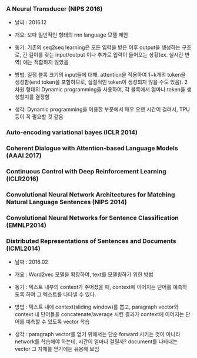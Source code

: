 ### A Neural Transducer (NIPS 2016) ###
- 날짜 : 2016.12

- 개요: 보다 일반적인 형태의 rnn language 모델 제안

- 동기: 기존의 seq2seq learning은 모든 입력을 받은 이후 output을 생성하는 구조로, 긴 길이를 갖는 input/output 이나 추가로 입력이 들어오는 상황(ex. 실시간 변역) 에는 적합하지 않았음

- 방법: 일정 블록 크기의 input들에 대해, attention을 적용하여 1~k개의 token을 생성함(end token을 포함하므로, 실질적인 token이 생성되지 않을 수도 있음). 2차원 형태의 Dynamic programming을 사용하여, 각 블록에서 얼마나 token을 생성할지를 결정함

- 생각: Dynamic programming을 이용한 부분에서 매우 오랜 시간이 걸려서, TPU 등이 꼭 필요할 것 같음

### Auto-encoding variational bayes (ICLR 2014) ###

### Coherent Dialogue with Attention-based Language Models (AAAI 2017)

### Continuous Control with Deep Reinforcement Learning (ICLR2016)


### Convolutional Neural Network Architectures for Matching Natural Language Sentences (NIPS 2014)

### Convolutional Neural Networks for Sentence Classification (EMNLP2014) ###


### Distributed Representations of Sentences and Documents (ICML2014) ###
- 날짜 : 2016.02

- 개요 : Word2vec 모델을 확장하여, text를 모델링하기 위한 방법

- 동기 : 텍스트 내부의 context가 주어졌을 때, context에 이어지는 단어를 예측하도록 하여 그 텍스트를 나타낼 수 있다.

- 방법 : 텍스트 내에 context(sliding window)를 뽑고, paragraph vector와 context 내 단어들을 concatenate/average 시킨 결과가 context에 이어지는 단어를 예측할 수 있도록 vector 학습

- 생각 : paragraph vector를 얻기 위해서는 단순 forward 시키는 것이 아니라 network를 학습해야 하는데, 시간이 얼마나 걸릴까? 
document를 나타내는 vector 그 자체를 얻기에는 유용해 보임



